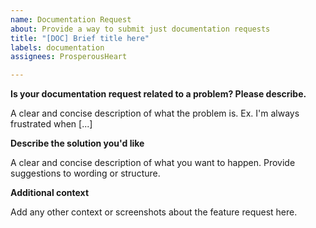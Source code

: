 ```yaml
---
name: Documentation Request
about: Provide a way to submit just documentation requests
title: "[DOC] Brief title here"
labels: documentation
assignees: ProsperousHeart

---
```


**Is your documentation request related to a problem? Please describe.**

A clear and concise description of what the problem is. Ex. I'm always frustrated when [...]

**Describe the solution you'd like**

A clear and concise description of what you want to happen. Provide suggestions to wording or structure.

**Additional context**

Add any other context or screenshots about the feature request here.
